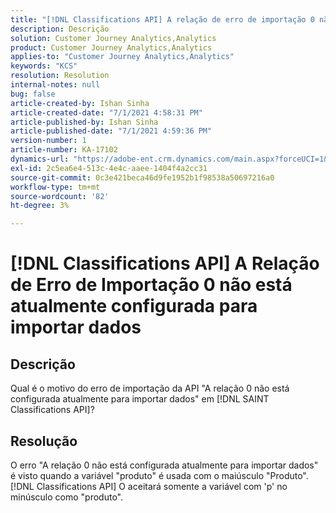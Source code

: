 ```yaml
---
title: "[!DNL Classifications API] A relação de erro de importação 0 não está configurada para importar dados"
description: Descrição
solution: Customer Journey Analytics,Analytics
product: Customer Journey Analytics,Analytics
applies-to: "Customer Journey Analytics,Analytics"
keywords: "KCS"
resolution: Resolution
internal-notes: null
bug: false
article-created-by: Ishan Sinha
article-created-date: "7/1/2021 4:58:31 PM"
article-published-by: Ishan Sinha
article-published-date: "7/1/2021 4:59:36 PM"
version-number: 1
article-number: KA-17102
dynamics-url: "https://adobe-ent.crm.dynamics.com/main.aspx?forceUCI=1&pagetype=entityrecord&etn=knowledgearticle&id=f98b6b8e-8dda-eb11-bacb-000d3a31f036"
exl-id: 2c5ea6e4-513c-4e4c-aaee-1404f4a2cc31
source-git-commit: 0c3e421beca46d9fe1952b1f98538a50697216a0
workflow-type: tm+mt
source-wordcount: '82'
ht-degree: 3%

---
```


# [!DNL Classifications API] A Relação de Erro de Importação 0 não está atualmente configurada para importar dados

## Descrição


Qual é o motivo do erro de importação da API &quot;A relação 0 não está configurada atualmente para importar dados&quot; em [!DNL SAINT Classifications API]?


## Resolução


O erro &quot;A relação 0 não está configurada atualmente para importar dados&quot; é visto quando a variável &quot;produto&quot; é usada com o maiúsculo &quot;Produto&quot;. [!DNL Classifications API] O aceitará somente a variável com &#39;p&#39; no minúsculo como &quot;produto&quot;.
